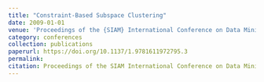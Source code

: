 ```yaml
---
title: "Constraint-Based Subspace Clustering"
date: 2009-01-01
venue: 'Proceedings of the {SIAM} International Conference on Data Mining, {SDM} 2009, April 30 - May 2, 2009, Sparks, Nevada, {USA}'
category: conferences
collection: publications
paperurl: https://doi.org/10.1137/1.9781611972795.3
permalink: 
citation: Proceedings of the SIAM International Conference on Data Mining, SDM 2009, April 30 - May 2, 2009, Sparks, Nevada, USA.
---
```

